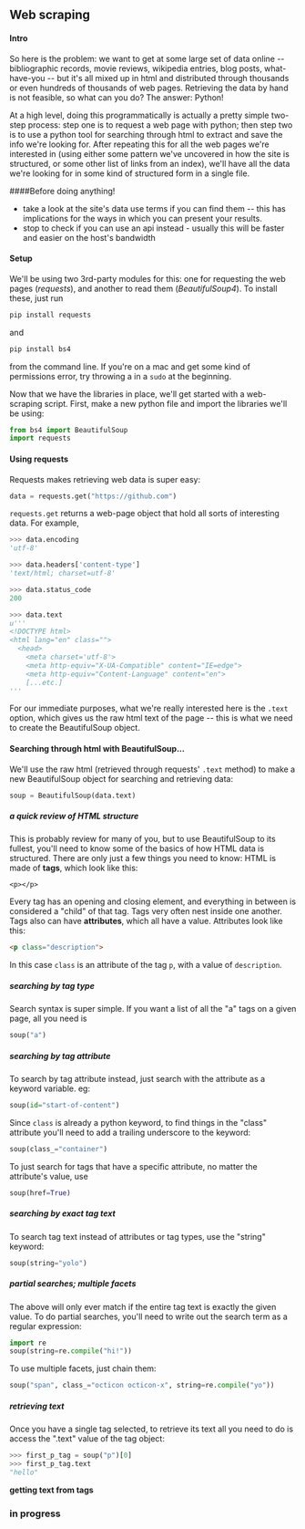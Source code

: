 
## Web scraping
#### Intro
So here is the problem: we want to get at some large set of data online -- bibliographic records, movie reviews, wikipedia entries, blog posts, what-have-you -- but it's all mixed up in html and distributed through thousands or even hundreds of thousands of web pages. Retrieving the data by hand is not feasible, so what can you do? The answer: Python!

At a high level, doing this programmatically is actually a pretty simple two-step process: step one is to request a web page with python; then step two is to use a python tool for searching through html to extract and save the info we're looking for. After repeating this for all the web pages we're interested in (using either some pattern we've uncovered in how the site is structured, or some other list of links from an index), we'll have all the data we're looking for in some kind of structured form in a single file.


####Before doing anything!
* take a look at the site's data use terms if you can find them -- this has implications for the ways in which you can present your results.
* stop to check if you can use an api instead - usually this will be faster and easier on the host's bandwidth


#### Setup
We'll be using two 3rd-party modules for this: one for requesting the web pages (_requests_), and another to read them (_BeautifulSoup4_). To install these, just run 
```bash
pip install requests
``` 
and 
```bash
pip install bs4
``` 
from the command line. If you're on a mac and get some kind of permissions error, try throwing a in a ```sudo``` at the beginning.

Now that we have the libraries in place, we'll get started with a web-scraping script. First, make a new python file and import the libraries we'll be using:

```python
from bs4 import BeautifulSoup
import requests
```

#### Using requests
Requests makes retrieving web data is super easy:

```python
data = requests.get("https://github.com")
```

```requests.get``` returns a web-page object that hold all sorts of interesting data. For example, 

```python
>>> data.encoding 
'utf-8'

>>> data.headers['content-type']
'text/html; charset=utf-8'

>>> data.status_code
200

>>> data.text
u'''
<!DOCTYPE html>
<html lang="en" class="">
  <head>
    <meta charset='utf-8'>
    <meta http-equiv="X-UA-Compatible" content="IE=edge">
    <meta http-equiv="Content-Language" content="en">
    [...etc.]
'''

```

For our immediate purposes, what we're really interested here is the ```.text``` option, which gives us the raw html text of the page -- this is what we need to create the BeautifulSoup object.

#### Searching through html with BeautifulSoup...
We'll use the raw html (retrieved through requests' ```.text``` method) to make a new BeautifulSoup object for searching and retrieving data:

```python
soup = BeautifulSoup(data.text)
```

##### a quick review of HTML structure
This is probably review for many of you, but to use BeautifulSoup to its fullest, you'll need to know some of the basics of how HTML data is structured. There are only just a few things you need to know: HTML is made of __tags__, which look like this:
```
<p></p>
```
Every tag has an opening and closing element, and everything in between is considered a "child" of that tag. Tags very often nest inside one another. Tags also can have __attributes__, which all have a value. Attributes look like this:

```html
<p class="description">
```

In this case ```class``` is an attribute of the tag ```p```, with a value of ```description```.

##### searching by tag type
Search syntax is super simple. If you want a list of all the "a" tags on a given page, all you need is 

```python
soup("a")
```

##### searching by tag attribute
To search by tag attribute instead, just search with the attribute as a keyword variable. eg:

```python
soup(id="start-of-content")
```

Since ```class``` is already a python keyword, to find things in the "class" attribute you'll need to add a trailing underscore to the keyword:

```python
soup(class_="container")
```

To just search for tags that have a specific attribute, no matter the attribute's value, use
```python
soup(href=True)
```

##### searching by exact tag text
To search tag text instead of attributes or tag types, use the "string" keyword:

```python
soup(string="yolo")
```

##### partial searches; multiple facets
The above will only ever match if the entire tag text is exactly the given value. To do partial searches, you'll need to write out the search term as a regular expression:

```python
import re
soup(string=re.compile("hi!"))
```

To use multiple facets, just chain them:
```python
soup("span", class_="octicon octicon-x", string=re.compile("yo"))
```

##### retrieving text
Once you have a single tag selected, to retrieve its text all you need to do is access the ".text" value of the tag object:
```python
>>> first_p_tag = soup("p")[0]
>>> first_p_tag.text
"hello"
```

**getting text from tags**

### in progress
